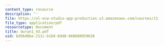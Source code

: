 ```yaml
---
content_type: resource
description: ''
file: https://ol-ocw-studio-app-production.s3.amazonaws.com/courses/11-423-information-and-communication-technologies-in-community-development-spring-2004/bd56d6be211cb1b86dd8660688959628_duran1_43.pdf
file_type: application/pdf
resourcetype: Document
title: duran1_43.pdf
uid: bd56d6be-211c-b1b8-6dd8-660688959628
---
```

